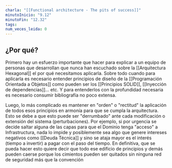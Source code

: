 ```yaml
---
charla: "[[Functional architecture - The pits of success]]"
minutoInicio: "9.12"
minutoFin: "12.32"
tags: 
num_veces_leida: 0
---
```

## ¿Por qué?

Primero hay un esfuerzo importante que hacer para explicar a un equipo de personas que desarrollan que nunca han escuchado sobre la [[Arquitectura Hexagonal]] el por qué necesitamos aplicarla. Sobre todo cuando para aplicarla es necesario entender principios de diseño de la [[Programación Orientada a Objetos]] como pueden ser los [[Principios SOLID]], [[Inyección de dependencias]]... etc. Y para entenderlos con la profundidad necesaria es necesario consumir bibliografía no poco extensa.

Luego, lo más complicado es mantener en "orden" o "rectitud" la aplicación de todos esos principios en armonía para que se cumpla la arquitectura. Esto se debe a que esto puede ser "derrumbado" ante cada modificación o extensión del sistema (perturbaciones). Por ejemplo, si por urgencia se decide saltar alguna de las capas para que el Dominio tenga "acceso" a Infrastructura, nada lo impide y posiblemente sea algo que genere intereses negativos como [[Deuda Técnica]] y sino se ataja mayor es el interés (tiempo a invertir) a pagar con el paso del tiempo. En definitiva, que se pueda hacer esto quiere decir que todo ese edificio de principios y demás pueden caerse porque los cimientos pueden ser quitados sin ninguna red de seguridad más que la convención